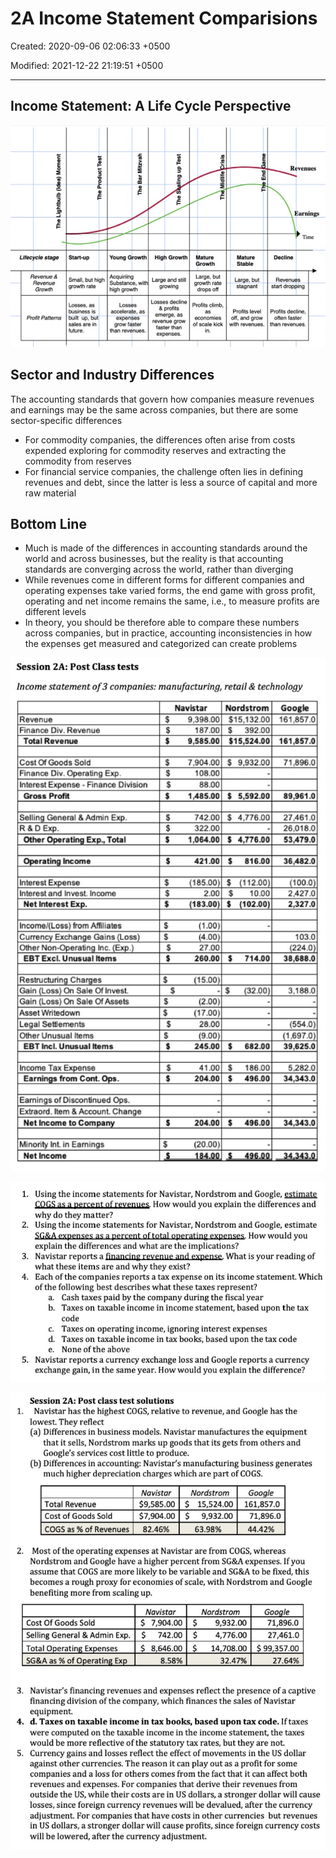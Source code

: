# 2A Income Statement Comparisions

Created: 2020-09-06 02:06:33 +0500

Modified: 2021-12-22 21:19:51 +0500

---

## Income Statement: A Life Cycle Perspective

![image](media/Accounting-for-Finance_2A-Income-Statement-Comparisions-image1.jpg)

## Sector and Industry Differences

The accounting standards that govern how companies measure revenues and earnings may be the same across companies, but there are some sector-specific differences

- For commodity companies, the differences often arise from costs expended exploring for commodity reserves and extracting the commodity from reserves
- For financial service companies, the challenge often lies in defining revenues and debt, since the latter is less a source of capital and more raw material

## Bottom Line

- Much is made of the differences in accounting standards around the world and across businesses, but the reality is that accounting standards are converging across the world, rather than diverging
- While revenues come in different forms for different companies and operating expenses take varied forms, the end game with gross profit, operating and net income remains the same, i.e., to measure profits are different levels
- In theory, you should be therefore able to compare these numbers across companies, but in practice, accounting inconsistencies in how the expenses get measured and categorized can create problems

![image](media/Accounting-for-Finance_2A-Income-Statement-Comparisions-image2.jpg)

![image](media/Accounting-for-Finance_2A-Income-Statement-Comparisions-image3.jpg)

![image](media/Accounting-for-Finance_2A-Income-Statement-Comparisions-image4.jpg)
